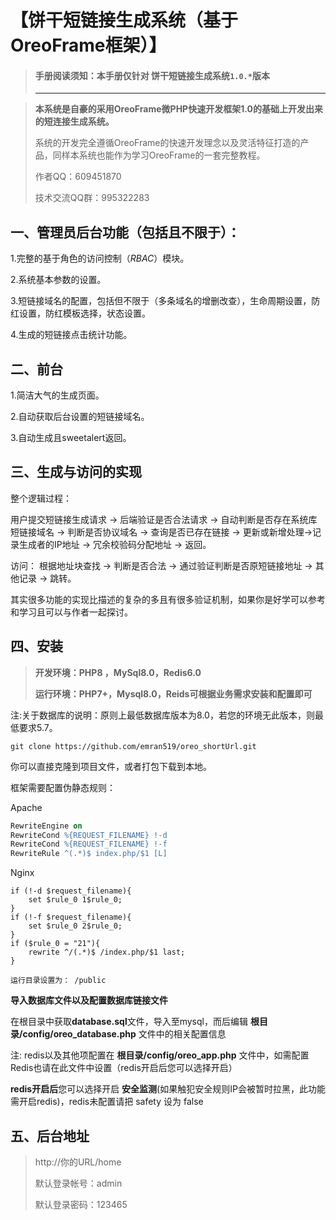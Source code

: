 # 【饼干短链接生成系统（基于OreoFrame框架）】

> #### 手册阅读须知：本手册仅针对 饼干短链接生成系统`1.0.*`版本
>
> *******************************************************************************

> **本系统是自豪的采用OreoFrame微PHP快速开发框架1.0的基础上开发出来的短连接生成系统。**
>
> 系统的开发完全遵循OreoFrame的快速开发理念以及灵活特征打造的产品，同样本系统也能作为学习OreoFrame的一套完整教程。
>
> 作者QQ：609451870
>
> 技术交流QQ群：995322283

## 一、管理员后台功能（包括且不限于）：

1.完整的基于角色的访问控制（*RBAC*）模块。

2.系统基本参数的设置。

3.短链接域名的配置，包括但不限于（多条域名的增删改查），生命周期设置，防红设置，防红模板选择，状态设置。

4.生成的短链接点击统计功能。



## 二、前台

1.简洁大气的生成页面。

2.自动获取后台设置的短链接域名。

3.自动生成且sweetalert返回。



## 三、生成与访问的实现

整个逻辑过程：

用户提交短链接生成请求 -> 后端验证是否合法请求 -> 自动判断是否存在系统库短链接域名 -> 判断是否协议域名 -> 查询是否已存在链接 -> 更新或新增处理->记录生成者的IP地址 -> 冗余校验码分配地址 -> 返回。

访问： 根据地址块查找 -> 判断是否合法 -> 通过验证判断是否原短链接地址 -> 其他记录 -> 跳转。

其实很多功能的实现比描述的复杂的多且有很多验证机制，如果你是好学可以参考和学习且可以与作者一起探讨。



## 四、安装

>  **开发环境：PHP8 ，MySql8.0，Redis6.0**
>
> **运行环境：PHP7+，Mysql8.0，Reids可根据业务需求安装和配置即可**

注:关于数据库的说明：原则上最低数据库版本为8.0，若您的环境无此版本，则最低要求5.7。

```git
git clone https://github.com/emran519/oreo_shortUrl.git
```

你可以直接克隆到项目文件，或者打包下载到本地。

框架需要配置伪静态规则：

Apache

```apache
RewriteEngine on 
RewriteCond %{REQUEST_FILENAME} !-d 
RewriteCond %{REQUEST_FILENAME} !-f 
RewriteRule ^(.*)$ index.php/$1 [L] 
```

Nginx

```Nginx
if (!-d $request_filename){
	set $rule_0 1$rule_0;
}
if (!-f $request_filename){
	set $rule_0 2$rule_0;
}
if ($rule_0 = "21"){
	rewrite ^/(.*)$ /index.php/$1 last;
}
```

```
运行目录设置为： /public
```

**导入数据库文件以及配置数据库链接文件**

在根目录中获取**database.sql**文件，导入至mysql，而后编辑 **根目录/config/oreo_database.php** 文件中的相关配置信息

注: redis以及其他项配置在 **根目录/config/oreo_app.php** 文件中，如需配置Redis也请在此文件中设置（redis开启后您可以选择开启） 

**redis开启后**您可以选择开启 **安全监测**(如果触犯安全规则IP会被暂时拉黑，此功能需开启redis)，redis未配置请把 safety 设为 false



## 五、后台地址

> http://你的URL/home
>
> 默认登录帐号：admin
>
> 默认登录密码：123465

